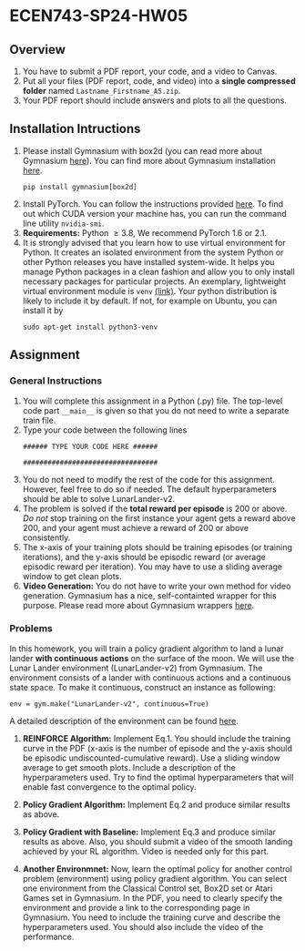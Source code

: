 # ECEN743-SP24-HW05

## Overview

1. You have to submit a PDF report, your code, and a video to Canvas.
2. Put all your files (PDF report, code, and video) into a **single compressed folder** named `Lastname_Firstname_A5.zip`.
3. Your PDF report should include answers and plots to all the questions.

## Installation Intructions

1. Please install Gymnasium with box2d (you can read more about Gymnasium [here](https://gymnasium.farama.org/)). You can find more about Gymnasium installation [here](https://github.com/Farama-Foundation/Gymnasium).
    ```
    pip install gymnasium[box2d]
    ```
2. Install PyTorch. You can follow the instructions provided [here](https://pytorch.org/get-started/locally/). To find out which CUDA version your machine has, you can run the command line utility ```nvidia-smi```.
3. **Requirements:** Python $\geq 3.8$, We recommend PyTorch $1.6$ or $2.1$.
4. It is strongly advised that you learn how to use virtual environment for Python. It creates an isolated environment from the system Python or other Python releases you have installed system-wide. It helps you manage Python packages in a clean fashion and allow you to only install necessary packages for particular projects. An exemplary, lightweight virtual environment module is `venv` [(link)](https://docs.python.org/3/library/venv.html). Your python distribution is likely to include it by default. If not, for example on Ubuntu, you can install it by
    ```
    sudo apt-get install python3-venv
    ```

## Assignment

### General Instructions

1.  You will complete this assignment in a Python (.py) file. The top-level code part ```__main__``` is given so that you do not need to write a separate train file.
2.  Type your code between the following lines
    ```
    ###### TYPE YOUR CODE HERE ######
    
    #################################
    ```
3. You do not need to modify the rest of the code for this assignment. However, feel free to do so if needed. The default hyperparameters should be able to solve LunarLander-v2.
4. The problem is solved if the **total reward per episode** is 200 or above. *Do not* stop training on the first instance your agent gets a reward above 200, and your agent must achieve a reward of  200 or above consistently.
5. The x-axis of your training plots should be  training episodes (or training iterations), and the y-axis should be episodic reward (or average episodic reward per iteration). You may have to use a sliding average window to get clean plots.
6. **Video Generation:** You do not have to write your own method for video generation. Gymnasium has a nice, self-containted wrapper for this purpose. Please read more about Gymnasium wrappers [here](https://gymnasium.farama.org/api/wrappers/).

### Problems

In this homework, you will train a policy gradient algorithm to land a lunar lander **with continuous  actions** on the surface of the moon. We will use the Lunar Lander environment (LunarLander-v2) from  Gymnasium. The environment consists of a lander with continuous  actions and a continuous state space. To make it continuous, construct an instance as following:
```
env = gym.make("LunarLander-v2", continuous=True)
```
 A detailed description of the environment can be found [here](https://gymnasium.farama.org/environments/box2d/lunar_lander/).

1. **REINFORCE Algorithm:** Implement Eq.1. You should include the training curve in the PDF (x-axis is the number of episode and the y-axis should be episodic undiscounted-cumulative reward). Use a sliding window average to get smooth plots. Include a description of the hyperparameters used. Try to find the optimal hyperparameters that will enable fast convergence to the optimal policy.  

2. **Policy Gradient Algorithm:** Implement Eq.2 and produce similar results as above.

3. **Policy Gradient with Baseline:** Implement Eq.3 and produce similar results as above. Also, you should submit a video of the smooth landing achieved by your RL algorithm. Video is needed only for this part.

4. **Another Environmnet:** Now, learn the optimal policy for another control problem (environment) using policy gradient algorithm. You can select one environment from the Classical Control set, Box2D set or Atari Games set in Gymnasium. In the PDF, you need to clearly specify the environment and provide a link to the corresponding page in Gymnasium. You need to include the training curve and describe the hyperparameters used. You should also include the video of the performance.
